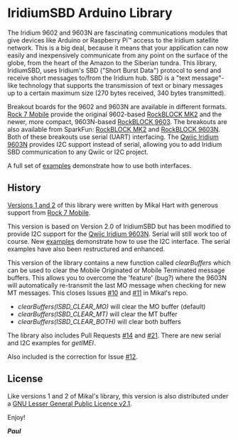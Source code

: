 # IridiumSBD Arduino Library

The Iridium 9602 and 9603N are fascinating communications modules that give devices like Arduino or Raspberry Pi&trade; access to the Iridium satellite network.
This is a big deal, because it means that your application can now easily and inexpensively communicate from any point on the surface of the globe,
from the heart of the Amazon to the Siberian tundra.
This library, IridiumSBD, uses Iridium's SBD ("Short Burst Data") protocol to send and receive short messages to/from the Iridium hub.
SBD is a "text message"-like technology that supports the transmission of text or binary messages up to a certain maximum size (270 bytes received, 340 bytes transmitted).

Breakout boards for the 9602 and 9603N are available in different formats. [Rock 7 Mobile](http://rock7mobile.com) provide the original 9602-based
[RockBLOCK MK2](http://www.rock7mobile.com/products-rockblock) and the newer, more compact, 9603N-based [RockBLOCK 9603](http://www.rock7mobile.com/products-rockblock-9603). 
The breakouts are also available from SparkFun: [RockBLOCK MK2](https://www.sparkfun.com/products/13745) and [RockBLOCK 9603N](https://www.sparkfun.com/products/14498).
Both of these breakouts use serial (UART) interfacing. The [Qwiic Iridium 9603N](https://github.com/PaulZC/Qwiic_Iridium_9603N) provides I2C support instead of serial,
allowing you to add Iridium SBD communication to any Qwiic or I2C project.

A full set of [examples](https://github.com/PaulZC/IridiumSBD/tree/master/examples) demonstrate how to use both interfaces.

## History

[Versions 1 and 2](https://github.com/mikalhart/IridiumSBD) of this library were written by Mikal Hart with generous support from [Rock 7 Mobile](http://rock7mobile.com).

This version is based on Version 2.0 of IridiumSBD but has been modified to provide I2C support for the [Qwiic Iridium 9603N](https://github.com/PaulZC/Qwiic_Iridium_9603N).
Serial will still work too of course. New [examples](https://github.com/PaulZC/IridiumSBD/tree/master/examples) demonstrate how to use the I2C interface. The serial examples
have also been restructured and enhanced.

This version of the library contains a new function called _clearBuffers_ which can be used to clear the Mobile Originated or Mobile Terminated message buffers.
This allows you to overcome the 'feature' (bug?) where the 9603N will automatically re-transmit the last MO message when checking for new MT messages.
This closes Issues [#10](https://github.com/mikalhart/IridiumSBD/issues/10) and [#11](https://github.com/mikalhart/IridiumSBD/issues/11) in Mikal's repo.

- _clearBuffers(ISBD_CLEAR_MO)_ will clear the MO buffer (default)
- _clearBuffers(ISBD_CLEAR_MT)_ will clear the MT buffer
- _clearBuffers(ISBD_CLEAR_BOTH)_ will clear both buffers

The library also includes Pull Requests [#14](https://github.com/mikalhart/IridiumSBD/pull/14) and [#21](https://github.com/mikalhart/IridiumSBD/pull/21).
There are new serial and I2C examples for _getIMEI_.

Also included is the correction for Issue [#12](https://github.com/mikalhart/IridiumSBD/issues/12).

## License

Like versions 1 and 2 of Mikal's library, this version is also distributed under a
[GNU Lesser General Public Licence v2.1](https://github.com/PaulZC/IridiumSBD/blob/master/LICENSE.md).

Enjoy!

**_Paul_**
